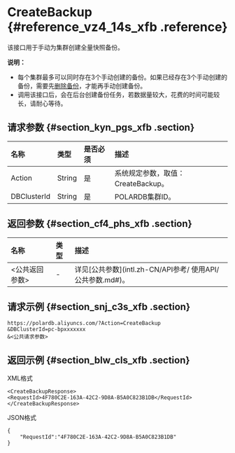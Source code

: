 # CreateBackup {#reference_vz4_14s_xfb .reference}

该接口用于手动为集群创建全量快照备份。

**说明：** 

-   每个集群最多可以同时存在3个手动创建的备份。如果已经存在3个手动创建的备份，需要先[删除备份](intl.zh-CN/API参考/备份管理/DeleteBackup.md#)，才能再手动创建备份。
-   调用该接口后，会在后台创建备份任务，若数据量较大，花费的时间可能较长，请耐心等待。

## 请求参数 {#section_kyn_pgs_xfb .section}

|名称|类型|是否必须|描述|
|:-|:-|:---|:-|
|Action|String|是|系统规定参数，取值：CreateBackup。|
|DBClusterId|String|是|POLARDB集群ID。|

## 返回参数 {#section_cf4_phs_xfb .section}

|名称|类型|描述|
|:-|:-|:-|
|<公共返回参数\>|-|详见[公共参数](intl.zh-CN/API参考/ 使用API/公共参数.md#)。|

## 请求示例 {#section_snj_c3s_xfb .section}

``` {#codeblock_ngf_tpu_6jj}
https://polardb.aliyuncs.com/?Action=CreateBackup
&DBClusterId=pc-bpxxxxxxx
&<公共请求参数>
```

## 返回示例 {#section_blw_cls_xfb .section}

XML格式

``` {#codeblock_z2q_ov2_erv}
<CreateBackupResponse>
<RequestId>4F780C2E-163A-42C2-9D8A-B5A0C823B1DB</RequestId>
</CreateBackupResponse>
```

JSON格式

``` {#codeblock_ddr_97t_xav}
{
    "RequestId":"4F780C2E-163A-42C2-9D8A-B5A0C823B1DB"
}
```

